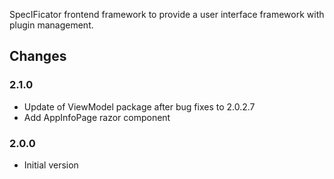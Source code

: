 ﻿SpecIFicator frontend framework to provide a user interface framework with plugin management.

## Changes

### 2.1.0
* Update of ViewModel package after bug fixes to 2.0.2.7
* Add AppInfoPage razor component

### 2.0.0
* Initial version